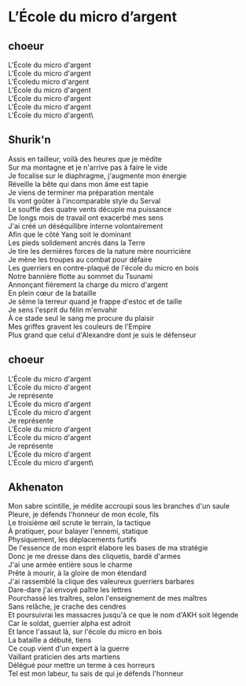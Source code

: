 # L’École du micro d’argent

## choeur 

L'École du micro d'argent\
L'École du micro d'argent\
L'Écoledu micro d'argent\
L'École du micro d'argent\
L'École du micro d'argent\
L'École du micro d'argent\
L'École du micro d'argent\


## Shurik'n

Assis en tailleur, voilà des heures que je médite\
Sur ma montagne et je n'arrive pas à faire le vide\
Je focalise sur le diaphragme, j'augmente mon énergie\
Réveille la bête qui dans mon âme est tapie\
Je viens de terminer ma préparation mentale\
Ils vont goûter à l'incomparable style du Serval\
Le souffle des quatre vents décuple ma puissance\
De longs mois de travail ont exacerbé mes sens\
J'ai créé un déséquilibre interne volontairement\
Afin que le côté Yang soit le dominant\
Les pieds solidement ancrés dans la Terre\
Je tire les dernières forces de la nature mère nourricière\
Je mène les troupes au combat pour défaire\
Les guerriers en contre-plaqué de l'école du micro en bois\
Notre bannière flotte au sommet du Tsunami\
Annonçant fièrement la charge du micro d'argent\
En plein cœur de la bataille\
Je sème la terreur quand je frappe d'estoc et de taille\
Je sens l'esprit du félin m'envahir\
À ce stade seul le sang me procure du plaisir\
Mes griffes gravent les couleurs de l'Empire\
Plus grand que celui d'Alexandre dont je suis le défenseur

## choeur 

L'École du micro d'argent\
L'École du micro d'argent\
Je représente\
L'École du micro d'argent\
L'École du micro d'argent\
Je représente\
L'École du micro d'argent\
L'École du micro d'argent\
Je représente\
L'École du micro d'argent\
L'École du micro d'argent\

## Akhenaton 

Mon sabre scintille, je médite accroupi sous les branches d'un saule\
Pleure, je défends l'honneur de mon école, fils\
Le troisième œil scrute le terrain, la tactique\
À pratiquer, pour balayer l'ennemi, statique\
Physiquement, les déplacements furtifs\
De l'essence de mon esprit élabore les bases de ma stratégie\
Donc je me dresse dans des cliquetis, bardé d'armes\
J'ai une armée entière sous le charme\
Prête à mourir, à la gloire de mon étendard\
J'ai rassemblé la clique des valeureux guerriers barbares\
Dare-dare j'ai envoyé paître les lettres\
Pourchassé les traîtres, selon l'enseignement de mes maîtres\
Sans relâche, je crache des cendres\
Et poursuivrai les massacres jusqu'à ce que le nom d'AKH soit légende\
Car le soldat, guerrier alpha est adroit\
Et lance l'assaut là, sur l'école du micro en bois\
La bataille a débuté, tiens\
Ce coup vient d'un expert à la guerre\
Vaillant praticien des arts martiens\
Délégué pour mettre un terme à ces horreurs\
Tel est mon labeur, tu sais de qui je défends l'honneur


